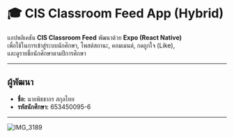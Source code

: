 # 🎓 CIS Classroom Feed App (Hybrid)

แอปพลิเคชัน **CIS Classroom Feed** พัฒนาด้วย **Expo (React Native)**  
เพื่อใช้ในการเข้าสู่ระบบนักศึกษา, โพสต์สถานะ, คอมเมนต์, กดถูกใจ (Like),  
และดูรายชื่อนักศึกษาตามปีการศึกษา

---

## ผู้พัฒนา

- **ชื่อ:** นายพิชชากร สกุลไทย  
- **รหัสนักศึกษา:** 653450095-6  
---

![IMG_3189](https://github.com/user-attachments/assets/98c03e7d-ba53-447b-b06a-c5e144d2591b)
